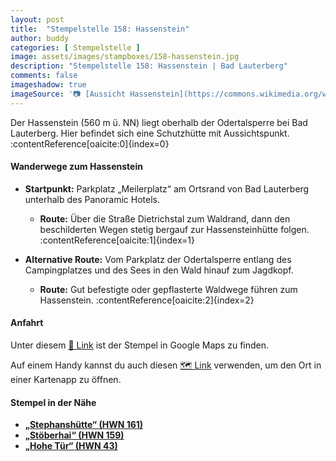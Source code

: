 ```yaml
---
layout: post
title:  "Stempelstelle 158: Hassenstein"
author: buddy
categories: [ Stempelstelle ]
image: assets/images/stampboxes/158-hassenstein.jpg
description: "Stempelstelle 158: Hassenstein | Bad Lauterberg"
comments: false
imageshadow: true
imageSource: '📷 [Aussicht Hassenstein](https://commons.wikimedia.org/wiki/File:Aussicht_Hassenstein.jpg) von <a href="//commons.wikimedia.org/wiki/User:B.Thomas95" title="User:B.Thomas95">Thomas Binder</a> unter Lizenz [CC BY-SA 4.0](https://creativecommons.org/licenses/by-sa/4.0)'
---
```


Der Hassenstein (560 m ü. NN) liegt oberhalb der Odertalsperre bei Bad Lauterberg. Hier befindet sich eine Schutzhütte mit Aussichtspunkt. :contentReference[oaicite:0]{index=0}

#### Wanderwege zum Hassenstein

- **Startpunkt:** Parkplatz „Meilerplatz“ am Ortsrand von Bad Lauterberg unterhalb des Panoramic Hotels.
  - **Route:** Über die Straße Dietrichstal zum Waldrand, dann den beschilderten Wegen stetig bergauf zur Hassensteinhütte folgen. :contentReference[oaicite:1]{index=1}

- **Alternative Route:** Vom Parkplatz der Odertalsperre entlang des Campingplatzes und des Sees in den Wald hinauf zum Jagdkopf.
  - **Route:** Gut befestigte oder gepflasterte Waldwege führen zum Hassenstein. :contentReference[oaicite:2]{index=2}

#### Anfahrt

Unter diesem [📍 Link](https://www.google.com/maps/dir/?api=1&origin=&destination=51.63829%2C%2010.52495) ist der Stempel in Google Maps zu finden.

<div class="android-only">
  Auf einem Handy kannst du auch diesen 
  <a href="geo:51.63829,10.52495">🗺️ Link</a> 
  verwenden, um den Ort in einer Kartenapp zu öffnen.
  <p></p>
</div>

#### Stempel in der Nähe

- [**„Stephanshütte“ (HWN 161)**](/stempelstelle-161-stephanshuette)
- [**„Stöberhai“ (HWN 159)**](/stempelstelle-159-stoeberhai)
- [**„Hohe Tür“ (HWN 43)**](/stempelstelle-43-hohe-tuer)
